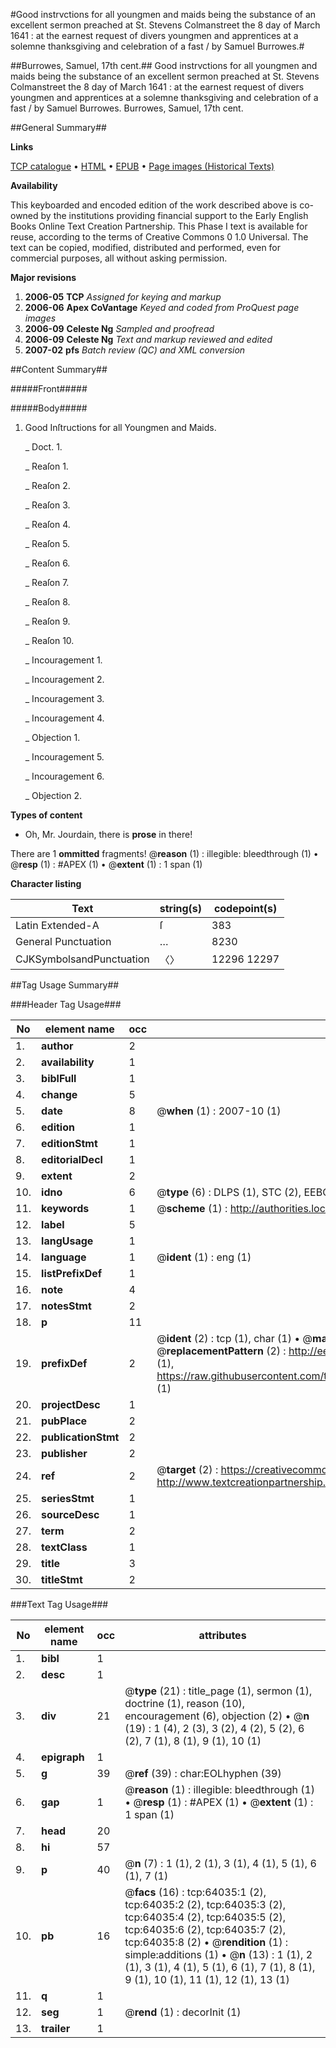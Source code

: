#Good instrvctions for all youngmen and maids being the substance of an excellent sermon preached at St. Stevens Colmanstreet the 8 day of March 1641 : at the earnest request of divers youngmen and apprentices at a solemne thanksgiving and celebration of a fast / by Samuel Burrowes.#

##Burrowes, Samuel, 17th cent.##
Good instrvctions for all youngmen and maids being the substance of an excellent sermon preached at St. Stevens Colmanstreet the 8 day of March 1641 : at the earnest request of divers youngmen and apprentices at a solemne thanksgiving and celebration of a fast / by Samuel Burrowes.
Burrowes, Samuel, 17th cent.

##General Summary##

**Links**

[TCP catalogue](http://www.ota.ox.ac.uk/tcp/)  • 
[HTML](http://tei.it.ox.ac.uk/tcp/Texts-HTML/free/A30/A30623.html)  • 
[EPUB](http://tei.it.ox.ac.uk/tcp/Texts-EPUB/free/A30/A30623.epub) • 
[Page images (Historical Texts)](https://data.historicaltexts.jisc.ac.uk/view?pubId=eebo-12594838e&pageId=eebo-12594838e-64035-1)

**Availability**

This keyboarded and encoded edition of the
	       work described above is co-owned by the institutions
	       providing financial support to the Early English Books
	       Online Text Creation Partnership. This Phase I text is
	       available for reuse, according to the terms of Creative
	       Commons 0 1.0 Universal. The text can be copied,
	       modified, distributed and performed, even for
	       commercial purposes, all without asking permission.

**Major revisions**

1. __2006-05__ __TCP__ *Assigned for keying and markup*
1. __2006-06__ __Apex CoVantage__ *Keyed and coded from ProQuest page images*
1. __2006-09__ __Celeste Ng__ *Sampled and proofread*
1. __2006-09__ __Celeste Ng__ *Text and markup reviewed and edited*
1. __2007-02__ __pfs__ *Batch review (QC) and XML conversion*

##Content Summary##

#####Front#####

#####Body#####

1. Good Inſtructions for all Youngmen and Maids.

    _ Doct. 1.

    _ Reaſon 1.

    _ Reaſon 2.

    _ Reaſon 3.

    _ Reaſon 4.

    _ Reaſon 5.

    _ Reaſon 6.

    _ Reaſon 7.

    _ Reaſon 8.

    _ Reaſon 9.

    _ Reaſon 10.

    _ Incouragement 1.

    _ Incouragement 2.

    _ Incouragement 3.

    _ Incouragement 4.

    _ Objection 1.

    _ Incouragement 5.

    _ Incouragement 6.

    _ Objection 2.

**Types of content**

  * Oh, Mr. Jourdain, there is **prose** in there!

There are 1 **ommitted** fragments! 
 @__reason__ (1) : illegible: bleedthrough (1)  •  @__resp__ (1) : #APEX (1)  •  @__extent__ (1) : 1 span (1)

**Character listing**


|Text|string(s)|codepoint(s)|
|---|---|---|
|Latin Extended-A|ſ|383|
|General Punctuation|…|8230|
|CJKSymbolsandPunctuation|〈〉|12296 12297|

##Tag Usage Summary##

###Header Tag Usage###

|No|element name|occ|attributes|
|---|---|---|---|
|1.|__author__|2||
|2.|__availability__|1||
|3.|__biblFull__|1||
|4.|__change__|5||
|5.|__date__|8| @__when__ (1) : 2007-10 (1)|
|6.|__edition__|1||
|7.|__editionStmt__|1||
|8.|__editorialDecl__|1||
|9.|__extent__|2||
|10.|__idno__|6| @__type__ (6) : DLPS (1), STC (2), EEBO-CITATION (1), OCLC (1), VID (1)|
|11.|__keywords__|1| @__scheme__ (1) : http://authorities.loc.gov/ (1)|
|12.|__label__|5||
|13.|__langUsage__|1||
|14.|__language__|1| @__ident__ (1) : eng (1)|
|15.|__listPrefixDef__|1||
|16.|__note__|4||
|17.|__notesStmt__|2||
|18.|__p__|11||
|19.|__prefixDef__|2| @__ident__ (2) : tcp (1), char (1)  •  @__matchPattern__ (2) : ([0-9\-]+):([0-9IVX]+) (1), (.+) (1)  •  @__replacementPattern__ (2) : http://eebo.chadwyck.com/downloadtiff?vid=$1&page=$2 (1), https://raw.githubusercontent.com/textcreationpartnership/Texts/master/tcpchars.xml#$1 (1)|
|20.|__projectDesc__|1||
|21.|__pubPlace__|2||
|22.|__publicationStmt__|2||
|23.|__publisher__|2||
|24.|__ref__|2| @__target__ (2) : https://creativecommons.org/publicdomain/zero/1.0/ (1), http://www.textcreationpartnership.org/docs/. (1)|
|25.|__seriesStmt__|1||
|26.|__sourceDesc__|1||
|27.|__term__|2||
|28.|__textClass__|1||
|29.|__title__|3||
|30.|__titleStmt__|2||


###Text Tag Usage###

|No|element name|occ|attributes|
|---|---|---|---|
|1.|__bibl__|1||
|2.|__desc__|1||
|3.|__div__|21| @__type__ (21) : title_page (1), sermon (1), doctrine (1), reason (10), encouragement (6), objection (2)  •  @__n__ (19) : 1 (4), 2 (3), 3 (2), 4 (2), 5 (2), 6 (2), 7 (1), 8 (1), 9 (1), 10 (1)|
|4.|__epigraph__|1||
|5.|__g__|39| @__ref__ (39) : char:EOLhyphen (39)|
|6.|__gap__|1| @__reason__ (1) : illegible: bleedthrough (1)  •  @__resp__ (1) : #APEX (1)  •  @__extent__ (1) : 1 span (1)|
|7.|__head__|20||
|8.|__hi__|57||
|9.|__p__|40| @__n__ (7) : 1 (1), 2 (1), 3 (1), 4 (1), 5 (1), 6 (1), 7 (1)|
|10.|__pb__|16| @__facs__ (16) : tcp:64035:1 (2), tcp:64035:2 (2), tcp:64035:3 (2), tcp:64035:4 (2), tcp:64035:5 (2), tcp:64035:6 (2), tcp:64035:7 (2), tcp:64035:8 (2)  •  @__rendition__ (1) : simple:additions (1)  •  @__n__ (13) : 1 (1), 2 (1), 3 (1), 4 (1), 5 (1), 6 (1), 7 (1), 8 (1), 9 (1), 10 (1), 11 (1), 12 (1), 13 (1)|
|11.|__q__|1||
|12.|__seg__|1| @__rend__ (1) : decorInit (1)|
|13.|__trailer__|1||
